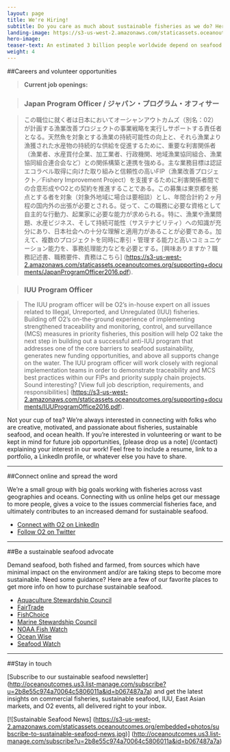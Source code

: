 ```yaml
---
layout: page 
title: We're Hiring!
subtitle: Do you care as much about sustainable fisheries as we do? Here are a few ways to contribute.
landing-image: https://s3-us-west-2.amazonaws.com/staticassets.oceanoutcomes.org/rollover+images/join-our-team-rollover.jpg
hero-image:
teaser-text: An estimated 3 billion people worldwide depend on seafood as their primary source of protein. Seafood plays a vital role in food security, ocean health, and local economies. Here’s what you can do to get involved and support more sustainable fisheries.
weight: 4
---
```


##Careers and volunteer opportunities

> **Current job openings:**

> <h3>Japan Program Officer / ジャパン・プログラム・オフィサー</h3>

> この職位に就く者は日本においてオーシャンアウトカムズ（別名：02）が計画する漁業改善プロジェクトの事業戦略を実行しサポートする責任者となる。天然魚を対象とする漁業の持続可能性の向上と、それら漁業より漁獲された水産物の持続的な供給を促進するために、重要な利害関係者（漁業者、水産買付企業、加工業者、行政機関、地域漁業協同組合、漁業協同組合連合会など）との関係構築と連携を強める。主な業務目標は認証エコラベル取得に向けた取り組みと信頼性の高いFIP（漁業改善プロジェクト／Fishery Improvement Project）を支援するために利害関係者間での合意形成やO2との契約を推進することである。この募集は東京都を拠点とする者を対象（対象外地域に場合は要相談）とし、年間合計約２ヶ月程の国内外の出張が必要とされる。従って、この職務に必要な資格として自主的な行動力、起業家に必要な能力が求められる。特に、漁業や漁業問題、水産ビジネス、そして持続可能性（サステナビリティ）への知識が充分にあり、日本社会への十分な理解と適用力があることが必要である。加えて、複数のプロジェクトを同時に牽引・管理する能力と高いコミュニケーション能力を、事務処理能力などを必要とする。[興味ありますか？職務記述書、職務要件、責務はこちら] (https://s3-us-west-2.amazonaws.com/staticassets.oceanoutcomes.org/supporting+documents/JapanProgramOfficer2016.pdf).

> <h3>IUU Program Officer</h3>

> The IUU program officer will be O2’s in-house expert on all issues related to Illegal, Unreported, and Unregulated (IUU) fisheries. Building off O2’s on-the-ground experience of implementing strengthened traceability and monitoring, control, and surveillance (MCS) measures in priority fisheries, this position will help O2 take the next step in building out a successful anti-IUU program that addresses one of the core barriers to seafood sustainability, generates new funding opportunities, and above all supports change on the water. The IUU program officer will work closely with regional implementation teams in order to demonstrate traceability and MCS best practices within our FIPs and priority supply chain projects. Sound interesting? [View full job description, requirements, and responsibilities] (https://s3-us-west-2.amazonaws.com/staticassets.oceanoutcomes.org/supporting+documents/IUUProgramOffice2016.pdf).

Not your cup of tea? We’re always interested in connecting with folks who are creative, motivated, and passionate about fisheries, sustainable seafood, and ocean health. If you’re interested in volunteering or want to be kept in mind for future job opportunities, [please drop us a note] (/contact) explaining your interest in our work! Feel free to include a resume, link to a portfolio, a LinkedIn profile, or whatever else you have to share.

-----

##Connect online and spread the word 

We’re a small group with big goals working with fisheries across vast geographies and oceans. Connecting with us online helps get our message to more people, gives a voice to the issues commercial fisheries face, and ultimately contributes to an increased demand for sustainable seafood.

 * <a href="https://www.linkedin.com/company/ocean-outcomes" target="_blank">Connect with O2 on LinkedIn</a>
 * <a href="http://www.twitter.com/oceanoutcomes" target="_blank">Follow O2 on Twitter</a>

-----
##Be a sustainable seafood advocate

Demand seafood, both fished and farmed, from sources which have minimal impact on the environment and/or are taking steps to become more sustainable. Need some guidance? Here are a few of our favorite places to get more info on how to purchase sustainable seafood.
  
 * <a href="http://www.asc-aqua.org/" target="_blank">Aquaculture Stewardship Council</a>
 * <a href="http://fairtradeusa.org/certification/producers/seafood" target="_blank">FairTrade</a>
 * <a href="http://www.fishchoice.com/" target="_blank">FishChoice</a>
 * <a href="https://www.msc.org/" target="_blank">Marine Stewardship Council</a>
 * <a href="http://www.fishwatch.gov/" target="_blank">NOAA Fish Watch</a>
 * <a href="http://www.oceanwise.ca/seafood" target="_blank">Ocean Wise</a>
 * <a href="http://www.seafoodwatch.org/" target="_blank">Seafood Watch</a>

-----
##Stay in touch

[Subscribe to our sustainable seafood newsletter] (http://oceanoutcomes.us3.list-manage.com/subscribe?u=2b8e55c974a70064c5806011a&id=b067487a7a) and get the latest insights on commercial fisheries, sustainable seafood, IUU, East Asian markets, and O2 events, all delivered right to your inbox. 

[![Sustainable Seafood News]
(https://s3-us-west-2.amazonaws.com/staticassets.oceanoutcomes.org/embedded+photos/subscribe-to-sustainable-seafood-news.jpg)] (http://oceanoutcomes.us3.list-manage.com/subscribe?u=2b8e55c974a70064c5806011a&id=b067487a7a)
